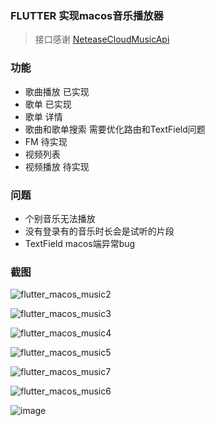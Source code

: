 ### FLUTTER 实现macos音乐播放器

> 接口感谢 [NeteaseCloudMusicApi](https://github.com/Binaryify/NeteaseCloudMusicApi) 

### 功能

- 歌曲播放  已实现
- 歌单 已实现
- 歌单 详情
- 歌曲和歌单搜索 需要优化路由和TextField问题
- FM 待实现
- 视频列表
- 视频播放 待实现

### 问题

- 个别音乐无法播放
- 没有登录有的音乐时长会是试听的片段
- TextField macos端异常bug

### 截图

![flutter_macos_music2](https://wbdear.com/upload/2021/09/flutter_macos_music2-44c2386e89ec47d2b473bb7512b719b4.png)

![flutter_macos_music3](https://wbdear.com/upload/2021/09/flutter_macos_music3-04e4d978e7bb46e7b946e6d38df7da3d.png)

![flutter_macos_music4](https://wbdear.com/upload/2021/09/flutter_macos_music4-e3f752590929474dbe9ab58ca26cc225.png)

![flutter_macos_music5](https://wbdear.com/upload/2021/09/flutter_macos_music5-4f4a5615346f4089b1c23938e7277e4d.png)

![flutter_macos_music7](https://wbdear.com/upload/2021/09/flutter_macos_music7-db2557ac071a4f8aa901188f36a9e6ed.png)

![flutter_macos_music6](https://wbdear.com/upload/2021/09/flutter_macos_music6-0d82cb01cd7146f58c6a0ade05d525fc.png)

![image](https://wbdear.com/upload/2021/09/image-a4b0834899244faa95c659cf58d6739e.png)

